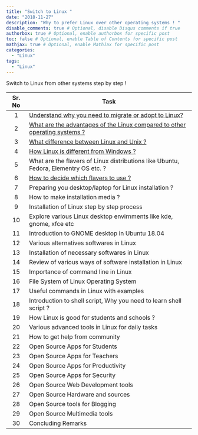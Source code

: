 ```yaml
---
title: "Switch to Linux "
date: "2018-11-27"
description: "Why to prefer Linux over other operating systems ! "
disable_comments: true # Optional, disable Disqus comments if true
authorbox: true # Optional, enable authorbox for specific post
toc: false # Optional, enable Table of Contents for specific post
mathjax: true # Optional, enable MathJax for specific post
categories:
  - "Linux"
tags:
  - "Linux"
---
```


Switch to Linux from other systems step by step !

<!--more-->

| Sr. No | Task  |
| :---:  |-------------  |
| 1  | <a href='{{<ref "whytoswitch.md" >}}'>Understand why you need to migrate or adopt to Linux? |
| 2  | <a href='{{<ref "advantages_linux.md" >}}'>What are the advantages of the Linux compared to other operating systems ? |
| 3  | <a href = '{{<ref "UnixvsLinux.md" >}}'>What difference between Linux and Unix ? </a>|
| 4  | <a href= '{{<ref "LinuxVsWindows.md" >}}'> How Linux is different from Windows ? </a> |
| 5  | What are the flavers of Linux distributions like Ubuntu, Fedora, Elementry OS etc. ? |
| 6  | <a href='{{<ref "linuxFlavors.md" >}}'> How to decide which flavers to use ? </a> |
| 7  | Preparing you desktop/laptop for Linux installation ? |
| 8  | How to make installation media ?  |
| 9  | Installation of Linux step by step process  |
| 10 | Explore various Linux desktop envirnments like kde, gnome, xfce etc |
| 11 | Introduction to GNOME desktop in Ubuntu 18.04   |
| 12 | Various alternatives softwares in Linux   |
| 13 | Installation of necessary softwares in Linux    |
| 14 | Review of various ways of software installation in Linux |
| 15 | Importance of command line in Linux   |
| 16 | File System of Linux Operating System |
| 17 | Useful commands in Linux with examples   |
| 18 | Introduction to shell script, Why you need to learn shell script ?   |
| 19 | How Linux is good for students and schools ?   |
| 20 | Various advanced tools in Linux for daily tasks   |
| 21 | How to get help from community   |
| 22 | Open Source Apps for Students  |
| 23 | Open Source Apps for Teachers    |
| 24 | Open Source Apps for Productivity |
| 25 | Open Source Apps for Security   |
| 26 | Open Source Web Development tools   |
| 27 | Open Source Hardware and sources  |
| 28 | Open Source tools for Blogging  |
| 29     | Open Source Multimedia tools  |
| 30     | Concluding Remarks   |
